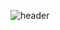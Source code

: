 ![header](https://capsule-render.vercel.app/api?type=waving&color=gradient&height=150&text=Welcome+to+Sodychoe's+Github!👋&fontSize=30)
